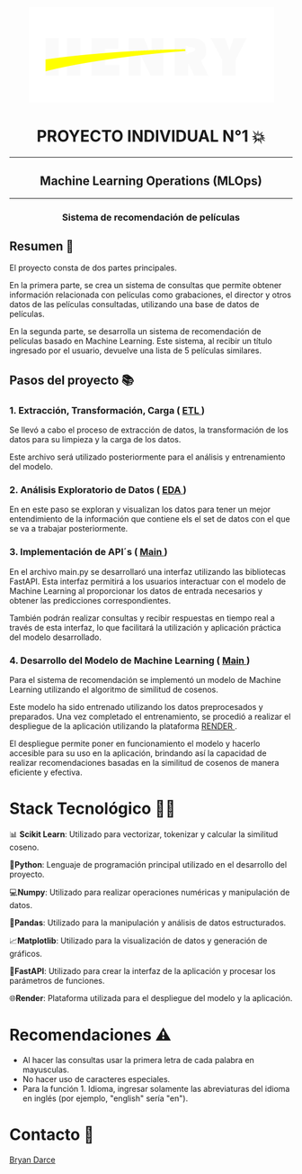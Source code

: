<p align="center">
  <img src="src/logo_henry.png" alt="Logo">
</p>

 
<h1 align="center"> PROYECTO INDIVIDUAL N°1 💥</h1>
<hr>

 
<h2 align="center">Machine Learning Operations (MLOps)</h2>
  <hr>
<h3 align="center">Sistema de recomendación de películas</h3>

## Resumen 📃 

El proyecto consta de dos partes principales. 

En la primera parte, se crea un sistema de consultas que permite obtener información relacionada con películas como grabaciones, el director y otros datos de las películas consultadas, utilizando una base de datos de películas. 

En la segunda parte, se desarrolla un sistema de recomendación de películas basado en Machine Learning. Este sistema, al recibir un título ingresado por el usuario, devuelve una lista de 5 películas similares.

## Pasos del proyecto 📚
### 1. Extracción, Transformación, Carga ( [ ETL ](https://github.com/BryanDarce01/PI_ML_OPS/blob/master/ETL_Peliculas.ipynb))
Se llevó a cabo el proceso de extracción de datos, la transformación de los datos para su limpieza y la carga de los datos. 

Este archivo será utilizado posteriormente para el análisis y entrenamiento del modelo.

### 2. Análisis Exploratorio de Datos ( [ EDA ](https://github.com/BryanDarce01/PI_ML_OPS/blob/master/EDA.ipynb))
En en este paso se exploran y visualizan los datos para tener un mejor entendimiento de la información que contiene els el set de datos con el que se va a trabajar posteriormente.

###  3. Implementación de API´s ( [ Main ](https://github.com/BryanDarce01/PI_ML_OPS/blob/master/main.py))
En el archivo main.py se desarrollaró una interfaz utilizando las bibliotecas FastAPI. Esta interfaz permitirá a los usuarios interactuar con el modelo de Machine Learning al proporcionar los datos de entrada necesarios y obtener las predicciones correspondientes. 

También podrán realizar consultas y recibir respuestas en tiempo real a través de esta interfaz, lo que facilitará la utilización y aplicación práctica del modelo desarrollado.

### 4. Desarrollo del Modelo de Machine Learning ( [ Main ](https://github.com/BryanDarce01/PI_ML_OPS/blob/master/main.py))

Para el sistema de recomendación se implementó un modelo de Machine Learning utilizando el algoritmo de similitud de cosenos. 

Este modelo ha sido entrenado utilizando los datos preprocesados y preparados. Una vez completado el entrenamiento, se procedió a realizar el despliegue de la aplicación utilizando la plataforma [RENDER ](https://darcemlops.onrender.com/docs). 

El despliegue permite poner en funcionamiento el modelo y hacerlo accesible para su uso en la aplicación, brindando así la capacidad de realizar recomendaciones basadas en la similitud de cosenos de manera eficiente y efectiva.

# 
# Stack Tecnológico 👨‍💻
📊 **Scikit Learn**: Utilizado para vectorizar, tokenizar y calcular la similitud coseno.

🐍**Python**: Lenguaje de programación principal utilizado en el desarrollo del proyecto.

💻**Numpy**: Utilizado para realizar operaciones numéricas y manipulación de datos.

🐼**Pandas**: Utilizado para la manipulación y análisis de datos estructurados.

📈**Matplotlib**: Utilizado para la visualización de datos y generación de gráficos.

📳**FastAPI**: Utilizado para crear la interfaz de la aplicación y procesar los parámetros de funciones.

🌐**Render**: Plataforma utilizada para el despliegue del modelo y la aplicación.

# Recomendaciones ⚠️
- Al hacer las consultas usar la primera letra de cada palabra en mayusculas.
- No hacer uso de caracteres especiales.
- Para la función 1. Idioma, ingresar solamente las abreviaturas del idioma en inglés (por ejemplo, "english" sería "en").

# Contacto 📱
[Bryan Darce](https://www.linkedin.com/in/bryan-darce/)